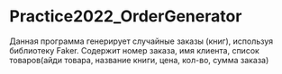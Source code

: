 # Practice2022_OrderGenerator
Данная программа генерирует случайные заказы (книг), используя библиотеку Faker. Содержит номер заказа, имя клиента, список товаров(айди товара, название книги, цена, кол-во, сумма заказа)